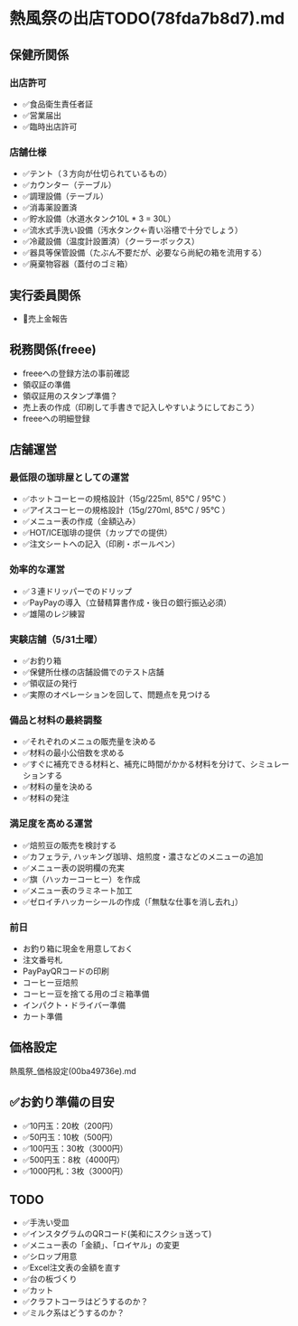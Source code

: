 # 熱風祭の出店TODO(78fda7b8d7).md

## 保健所関係
### 出店許可
- ✅食品衛生責任者証
- ✅営業届出
- ✅臨時出店許可

### 店舗仕様
- ✅テント（３方向が仕切られているもの）
- ✅カウンター（テーブル）
- ✅調理設備（テーブル）
- ✅消毒薬設置済
- ✅貯水設備（水道水タンク10L * 3 = 30L）
- ✅流水式手洗い設備（汚水タンク←青い浴槽で十分でしょう）
- ✅冷蔵設備（温度計設置済）（クーラーボックス）
- ✅器具等保管設備（たぶん不要だが、必要なら尚紀の箱を流用する）
- ✅廃棄物容器（蓋付のゴミ箱）

## 実行委員関係
- 📌売上金報告

## 税務関係(freee)
- freeeへの登録方法の事前確認
- 領収証の準備
- 領収証用のスタンプ準備？
- 売上表の作成（印刷して手書きで記入しやすいようにしておこう）
- freeeへの明細登録

## 店舗運営
### 最低限の珈琲屋としての運営
- ✅ホットコーヒーの規格設計（15g/225ml, 85℃ / 95℃ ）
- ✅アイスコーヒーの規格設計（15g/270ml, 85℃ / 95℃ ）
- ✅メニュー表の作成（金額込み）
- ✅HOT/ICE珈琲の提供（カップでの提供）
- ✅注文シートへの記入（印刷・ボールペン）
### 効率的な運営
- ✅３連ドリッパーでのドリップ
- ✅PayPayの導入（立替精算書作成・後日の銀行振込必須）
- ✅雄陽のレジ練習
### 実験店舗（5/31土曜）
- ✅お釣り箱
- ✅保健所仕様の店舗設備でのテスト店舗
- ✅領収証の発行
- ✅実際のオペレーションを回して、問題点を見つける
### 備品と材料の最終調整
- ✅それぞれのメニュの販売量を決める
- ✅材料の最小公倍数を求める
- ✅すぐに補充できる材料と、補充に時間がかかる材料を分けて、シミュレーションする
- ✅材料の量を決める
- ✅材料の発注
### 満足度を高める運営
- ✅焙煎豆の販売を検討する
- ✅カフェラテ, ハッキング珈琲、焙煎度・濃さなどのメニューの追加
- ✅メニュー表の説明欄の充実
- ✅旗（ハッカーコーヒー）を作成
- ✅メニュー表のラミネート加工
- ✅ゼロイチハッカーシールの作成（「無駄な仕事を消し去れ」）
### 前日
- お釣り箱に現金を用意しておく
- 注文番号札
- PayPayQRコードの印刷
- コーヒー豆焙煎
- コーヒー豆を捨てる用のゴミ箱準備
- インパクト・ドライバー準備
- カート準備

## 価格設定
熱風祭_価格設定(00ba49736e).md

## ✅お釣り準備の目安
- ✅10円玉：20枚（200円）
- ✅50円玉：10枚（500円）
- ✅100円玉：30枚（3000円）
- ✅500円玉：8枚（4000円）
- ✅1000円札：3枚（3000円）

## TODO
- ✅手洗い受皿
- ✅インスタグラムのQRコード(美和にスクショ送って)
- ✅メニュー表の「金額」、「ロイヤル」の変更
- ✅シロップ用意
- ✅Excel注文表の金額を直す
- ✅台の板づくり
- ✅カット
- ✅クラフトコーラはどうするのか？
- ✅ミルク系はどうするのか？